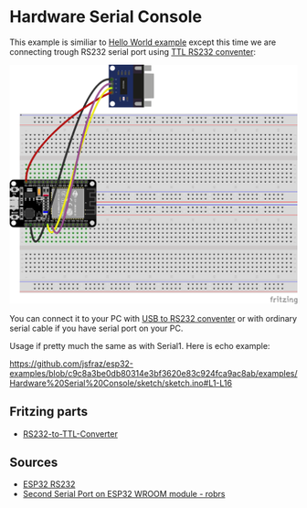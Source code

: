 # Hardware Serial Console

This example is similiar to [Hello World example](../Hello%20World/README.md) except this time we are connecting trough RS232 serial port using [TTL RS232 conventer](https://www.laskakit.cz/prevodnik-ttl-na-rs232--max3232/):

![Hardware Serial Console](sketch.png "Hardware Serial Console")

You can connect it to your PC with [USB to RS232 conventer](https://www.laskakit.cz/prevodnik-usb-na-rs232--ch340/) or with ordinary serial cable if you have serial port on your PC.

Usage if pretty much the same as with Serial1. Here is echo example:

https://github.com/jsfraz/esp32-examples/blob/c9c8a3be0db80314e3bf3620e83c924fca9ac8ab/examples/Hardware%20Serial%20Console/sketch/sketch.ino#L1-L16

## Fritzing parts

- [RS232-to-TTL-Converter](https://github.com/foorschtbar/Fritzing-Parts)

## Sources

- [ESP32 RS232](https://esp32io.com/tutorials/esp32-rs232)
- [Second Serial Port on ESP32 WROOM module - robrs](https://forum.arduino.cc/t/second-serial-port-on-esp32-wroom-module/1022652/3)
